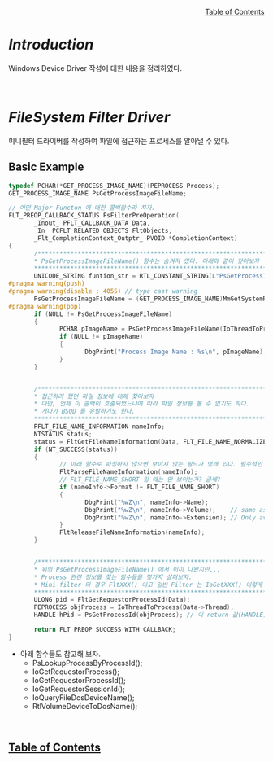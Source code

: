 <p align="right"><a href="https://doexercise.github.io">Table of Contents</a></p>  

# ***Introduction***
Windows Device Driver 작성에 대한 내용을 정리하였다.

<br />

# ***FileSystem Filter Driver***
미니필터 드라이버를 작성하여 파일에 접근하는 프로세스를 알아낼 수 있다.

## Basic Example

```C
typedef PCHAR(*GET_PROCESS_IMAGE_NAME)(PEPROCESS Process);
GET_PROCESS_IMAGE_NAME PsGetProcessImageFileName;

// 어떤 Major Functon 에 대한 콜백함수라 치자.
FLT_PREOP_CALLBACK_STATUS FsFilterPreOperation(
       _Inout_ PFLT_CALLBACK_DATA Data,
       _In_ PCFLT_RELATED_OBJECTS FltObjects,
       _Flt_CompletionContext_Outptr_ PVOID *CompletionContext)
{
       /********************************************************************
       * PsGetProcessImageFileName() 함수는 숨겨져 있다. 아래와 같이 찾아보자
       ********************************************************************/
       UNICODE_STRING funtion_str = RTL_CONSTANT_STRING(L"PsGetProcessImageFileName");
#pragma warning(push)
#pragma warning(disable : 4055) // type cast warning
       PsGetProcessImageFileName = (GET_PROCESS_IMAGE_NAME)MmGetSystemRoutineAddress(&funtion_str);
#pragma warning(pop)
       if (NULL != PsGetProcessImageFileName)
       {
              PCHAR pImageName = PsGetProcessImageFileName(IoThreadToProcess(Data->Thread));
              if (NULL != pImageName)
              {
                     DbgPrint("Process Image Name : %s\n", pImageName); // cmd.exe 이렇게 나온다.
              }
       }


       /********************************************************************
       * 접근하려 했던 파일 정보에 대해 찾아보자
       * 다만, 언제 이 콜백이 호출되었느냐에 따라 파일 정보를 볼 수 없기도 하다.
       * 게다가 BSOD 를 유발하기도 한다.
       ********************************************************************/
       PFLT_FILE_NAME_INFORMATION nameInfo;
       NTSTATUS status;
       status = FltGetFileNameInformation(Data, FLT_FILE_NAME_NORMALIZED, &nameInfo);
       if (NT_SUCCESS(status))
       {
              // 아래 함수로 파싱하지 않으면 보이지 않는 필드가 몇개 있다. 필수적인 사항은 아니다.
              FltParseFileNameInformation(nameInfo);
              // FLT_FILE_NAME_SHORT 일 때는 안 보이는가? 글쎄?
              if (nameInfo->Format != FLT_FILE_NAME_SHORT)
              {
                     DbgPrint("%wZ\n", nameInfo->Name);
                     DbgPrint("%wZ\n", nameInfo->Volume);    // same as FltObjects->Volume
                     DbgPrint("%wZ\n", nameInfo->Extension); // Only available after FltParseFileNameInformation()
              }
              FltReleaseFileNameInformation(nameInfo);
       }


       /********************************************************************
       * 위의 PsGetProcessImageFileName() 에서 이미 나왔지만...
       * Process 관련 정보를 찾는 함수들을 몇가지 살펴보자.
       * Mini-filter 의 경우 FltXXX() 이고 일반 Filter 는 IoGetXXX() 이렇게 되는 듯
       ********************************************************************/
       ULONG pid = FltGetRequestorProcessId(Data);
       PEPROCESS objProcess = IoThreadToProcess(Data->Thread);
       HANDLE hPid = PsGetProcessId(objProcess); // 이 return 값(HANDLE)과 FltGetRequestorProcessId() 의 return 값(ULONG)은 같다

       return FLT_PREOP_SUCCESS_WITH_CALLBACK;
}
```

* 아래 함수들도 참고해 보자.  
    - PsLookupProcessByProcessId();  
    - IoGetRequestorProcess();  
    - IoGetRequestorProcessId();  
    - IoGetRequestorSessionId();  
    - IoQueryFileDosDeviceName();  
    - RtlVolumeDeviceToDosName();  

<br />

## [**Table of Contents**](../README.md)